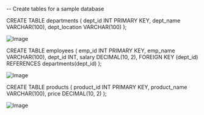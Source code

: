 -- Create tables for a sample database

CREATE TABLE departments (
    dept_id INT PRIMARY KEY,
    dept_name VARCHAR(100),
    dept_location VARCHAR(100)
);


![Image](https://github.com/user-attachments/assets/0e086056-55cd-4922-ba91-20e0b82c1c35)

CREATE TABLE employees (
    emp_id INT PRIMARY KEY,
    emp_name VARCHAR(100),
    dept_id INT,
    salary DECIMAL(10, 2),
    FOREIGN KEY (dept_id) REFERENCES departments(dept_id)
);

![Image](https://github.com/user-attachments/assets/efe15d15-6ecf-47b7-b368-4688bef7be4d)

CREATE TABLE products (
    product_id INT PRIMARY KEY,
    product_name VARCHAR(100),
    price DECIMAL(10, 2)
);

![Image](https://github.com/user-attachments/assets/4d4269de-1466-4f1b-9013-c216510ea6d5)

